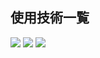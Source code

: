 <div id="top"></div>

## 使用技術一覧
<p style="display: inline">
  <!-- フロントエンドのフレームワーク一覧 -->
    <img src="https://img.shields.io/badge/-flutter-02569B.svg?logo=flutter&style=for-the-badge">
    <img src="https://img.shields.io/badge/-Python-F2C63C.svg?logo=python&style=for-the-badge">
    <img src="https://img.shields.io/badge/-Python-F2C63C.svg?logo=python&style=for-the-badge">
